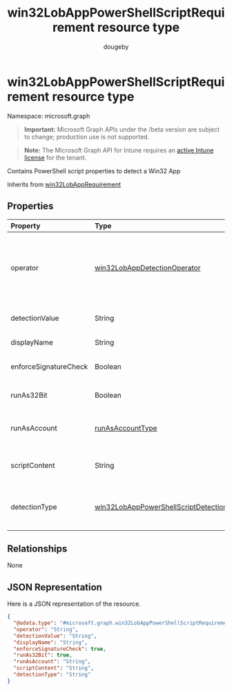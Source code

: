 ﻿---
title: "win32LobAppPowerShellScriptRequirement resource type"
description: "Contains PowerShell script properties to detect a Win32 App"
author: "dougeby"
localization_priority: Normal
ms.prod: "intune"
doc_type: resourcePageType
---

# win32LobAppPowerShellScriptRequirement resource type

Namespace: microsoft.graph

> **Important:** Microsoft Graph APIs under the /beta version are subject to change; production use is not supported.

> **Note:** The Microsoft Graph API for Intune requires an [active Intune license](https://go.microsoft.com/fwlink/?linkid=839381) for the tenant.

Contains PowerShell script properties to detect a Win32 App

Inherits from [win32LobAppRequirement](../resources/intune-apps-win32lobapprequirement.md)

## Properties

| Property              | Type                                                                                                             | Description                                                                                                                                                                                                                                            |
| :-------------------- | :--------------------------------------------------------------------------------------------------------------- | :----------------------------------------------------------------------------------------------------------------------------------------------------------------------------------------------------------------------------------------------------- |
| operator              | [win32LobAppDetectionOperator](../resources/intune-apps-win32lobappdetectionoperator.md)                         | The operator for detection Inherited from [win32LobAppRequirement](../resources/intune-apps-win32lobapprequirement.md). Possible values are: `notConfigured`, `equal`, `notEqual`, `greaterThan`, `greaterThanOrEqual`, `lessThan`, `lessThanOrEqual`. |
| detectionValue        | String                                                                                                           | The detection value Inherited from [win32LobAppRequirement](../resources/intune-apps-win32lobapprequirement.md)                                                                                                                                        |
| displayName           | String                                                                                                           | The unique display name for this rule                                                                                                                                                                                                                  |
| enforceSignatureCheck | Boolean                                                                                                          | A value indicating whether signature check is enforced                                                                                                                                                                                                 |
| runAs32Bit            | Boolean                                                                                                          | A value indicating whether this script should run as 32-bit                                                                                                                                                                                            |
| runAsAccount          | [runAsAccountType](../resources/intune-shared-runasaccounttype.md)                                               | Indicates the type of execution context the script runs in. Possible values are: `system`, `user`.                                                                                                                                                     |
| scriptContent         | String                                                                                                           | The base64 encoded script content to detect Win32 Line of Business (LoB) app                                                                                                                                                                           |
| detectionType         | [win32LobAppPowerShellScriptDetectionType](../resources/intune-apps-win32lobapppowershellscriptdetectiontype.md) | The detection type for script output. Possible values are: `notConfigured`, `string`, `dateTime`, `integer`, `float`, `version`, `boolean`.                                                                                                            |

## Relationships

None

## JSON Representation

Here is a JSON representation of the resource.

<!-- {
  "blockType": "resource",
  "@odata.type": "microsoft.graph.win32LobAppPowerShellScriptRequirement"
}
-->

```json
{
  "@odata.type": "#microsoft.graph.win32LobAppPowerShellScriptRequirement",
  "operator": "String",
  "detectionValue": "String",
  "displayName": "String",
  "enforceSignatureCheck": true,
  "runAs32Bit": true,
  "runAsAccount": "String",
  "scriptContent": "String",
  "detectionType": "String"
}
```
